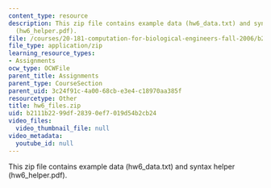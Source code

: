 ```yaml
---
content_type: resource
description: This zip file contains example data (hw6_data.txt) and syntax helper
  (hw6_helper.pdf).
file: /courses/20-181-computation-for-biological-engineers-fall-2006/b2111b2299df28390ef7019d54b2cb24_hw6_files.zip
file_type: application/zip
learning_resource_types:
- Assignments
ocw_type: OCWFile
parent_title: Assignments
parent_type: CourseSection
parent_uid: 3c24f91c-4a00-68cb-e3e4-c18970aa385f
resourcetype: Other
title: hw6_files.zip
uid: b2111b22-99df-2839-0ef7-019d54b2cb24
video_files:
  video_thumbnail_file: null
video_metadata:
  youtube_id: null
---
```

This zip file contains example data (hw6_data.txt) and syntax helper (hw6_helper.pdf).

